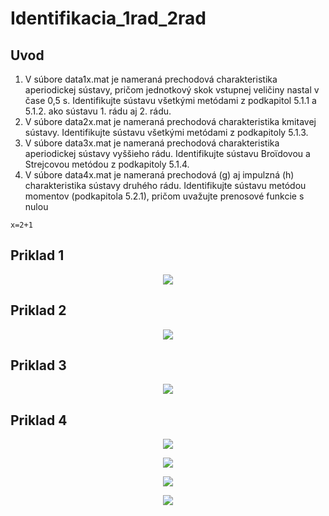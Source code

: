 # Identifikacia_1rad_2rad
 
## Uvod
1. V súbore data1x.mat je nameraná prechodová charakteristika aperiodickej
sústavy, pričom jednotkový skok vstupnej veličiny nastal v čase 0,5 s.
Identifikujte sústavu všetkými metódami z podkapitol 5.1.1 a 5.1.2. ako
sústavu 1. rádu aj 2. rádu.
2. V súbore data2x.mat je nameraná prechodová charakteristika kmitavej
sústavy. Identifikujte sústavu všetkými metódami z podkapitoly 5.1.3.
3. V súbore data3x.mat je nameraná prechodová charakteristika aperiodickej
sústavy vyššieho rádu. Identifikujte sústavu Broϊdovou a Strejcovou metódou
z podkapitoly 5.1.4.
4. V súbore data4x.mat je nameraná prechodová (g) aj impulzná (h)
charakteristika sústavy druhého rádu. Identifikujte sústavu metódou
momentov (podkapitola 5.2.1), pričom uvažujte prenosové funkcie s nulou 

```
x=2+1
```
## Priklad 1

<p align="center">
<img src=https://user-images.githubusercontent.com/91337423/151612126-478cf49e-f085-4dd0-8944-1924764c0a12.png>
</p>

## Priklad 2

<p align="center">
<img src=https://user-images.githubusercontent.com/91337423/151612269-c95b744e-d05a-41fe-9163-58172d01144e.png>
</p>


## Priklad 3

<p align="center">
<img src=https://user-images.githubusercontent.com/91337423/151612329-6c5f9274-53e7-40c4-b475-b3503d3e6daa.png>
</p>

## Priklad 4

<p align="center">
<img src=https://user-images.githubusercontent.com/91337423/151612391-cd1e9020-0f8f-4027-989c-b687826e88d9.png>
</p>

<p align="center">
<img src=https://user-images.githubusercontent.com/91337423/151612465-a55352d7-2969-47aa-b472-2c0af16d27ee.png>
</p>

<p align="center">
<img src=https://user-images.githubusercontent.com/91337423/151612519-535e1621-5595-44a6-b06f-e11e1edfd55e.png>
</p>

<p align="center">
<img src=https://user-images.githubusercontent.com/91337423/151612569-749a21ea-1c75-4eb9-9c73-189b09ecbe9a.png>
</p>

